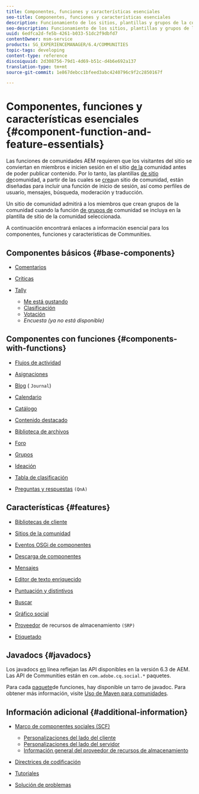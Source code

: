 ```yaml
---
title: Componentes, funciones y características esenciales
seo-title: Componentes, funciones y características esenciales
description: Funcionamiento de los sitios, plantillas y grupos de la comunidad
seo-description: Funcionamiento de los sitios, plantillas y grupos de la comunidad
uuid: 6edfca2d-fe5b-4261-b033-51dc2f9dbfd7
contentOwner: msm-service
products: SG_EXPERIENCEMANAGER/6.4/COMMUNITIES
topic-tags: developing
content-type: reference
discoiquuid: 2d308756-79d1-4d69-b51c-d4b6e692a137
translation-type: tm+mt
source-git-commit: 1e867debcc1bfeed3abc4240796c9f2c2850167f

---
```



# Componentes, funciones y características esenciales {#component-function-and-feature-essentials}

Las funciones de comunidades AEM requieren que los visitantes del sitio se conviertan en miembros e inicien sesión en el sitio [de la](overview.md#communitiessites) comunidad antes de poder publicar contenido. Por lo tanto, las plantillas [de sitio de](sites.md)comunidad, a partir de las cuales se [crea](sites-console.md)un sitio de comunidad, están diseñadas para incluir una función de inicio de sesión, así como perfiles de usuario, mensajes, búsqueda, moderación y traducción.

Un sitio de comunidad admitirá a los miembros que crean grupos de la comunidad cuando la función [de grupos de](functions.md#groups-function) comunidad se incluya en la plantilla de sitio de la comunidad seleccionada.

A continuación encontrará enlaces a información esencial para los componentes, funciones y características de Communities.

## Componentes básicos {#base-components}

* [Comentarios](essentials-comments.md)
* [Críticas](reviews-basics.md)
* [Tally](tally.md)

   * [Me está gustando](essentials-liking.md)
   * [Clasificación](rating-basics.md)
   * [Votación](essentials-voting.md)
   * *Encuesta (ya no está disponible)*

## Componentes con funciones {#components-with-functions}

* [Flujos de actividad](essentials-activities.md)
* [Asignaciones](essentials-assignments.md)
* [Blog](blog-developer-basics.md) ( `Journal`)

* [Calendario](calendar-basics-for-developers.md)
* [Catálogo](catalog-developer-essentials.md)
* [Contenido destacado](essentials-featured.md)
* [Biblioteca de archivos](essentials-file-library.md)
* [Foro](essentials-forum.md)
* [Grupos](essentials-groups.md)
* [Ideación](ideation.md)
* [Tabla de clasificación](leaderboard.md)
* [Preguntas y respuestas](qna-essentials.md) `(QnA)`

## Características {#features}

* [Bibliotecas de cliente](clientlibs.md)
* [Sitios de la comunidad](sites-for-developers.md)
* [Eventos OSGi de componentes](events.md)
* [Descarga de componentes](sideloading.md)
* [Mensajes](essentials-messaging.md)
* [Editor de texto enriquecido](rte.md)
* [Puntuación y distintivos](configure-scoring.md)
* [Buscar](search-implementation.md)
* [Gráfico social](essentials-socialgraph.md)
* [Proveedor](srp-and-ugc.md) de recursos de almacenamiento `(SRP)`

* [Etiquetado](tag.md)

## Javadocs {#javadocs}

Los javadocs [en](../../help/sites-developing/reference-materials.md) línea reflejan las API disponibles en la versión 6.3 de AEM.\
Las API de Communities están en `com.adobe.cq.social.*` paquetes.

Para cada [paquete](deploy-communities.md#latestfeaturepack)de funciones, hay disponible un tarro de javadoc. Para obtener más información, visite [Uso de Maven para comunidades](maven.md#javadocs).

## Información adicional {#additional-information}

* [Marco de componentes sociales (SCF)](scf.md)

   * [Personalizaciones del lado del cliente](client-customize.md)
   * [Personalizaciones del lado del servidor](server-customize.md)
   * [Información general del proveedor de recursos de almacenamiento](srp.md)

* [Directrices de codificación](code-guide.md)
* [Tutoriales](tutorials.md)
* [Solución de problemas](troubleshooting.md)

